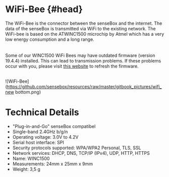 # WiFi-Bee {#head}
<div class="description">The WiFi-Bee is the connector between the senseBox and the internet. The data of the senseBox is transmitted via WiFi to the existing network. The WiFi-bee is based on the ATWINC1500 microchip by Atmel which has a very low energy consumption and a long range.</div>

<div class="line">
    <br>
    <br>
</div>

<div class="box_warning">
    <i class="fa fa-exclamation-circle fa-fw" aria-hidden="true" style="color: #f0ad4e"></i>
    Some of our WINC1500 WiFi Bees may have outdated firmware (version 19.4.4) installed. This can lead to transmission problems. If these problems occur with you, please visit <a href="../../additional-info.md">this website</a> to refresh the firmware.
</div>
<br>

![WiFi-Bee](https://github.com/sensebox/resources/raw/master/gitbook_pictures/wifi_new bottom.png)

# Technical Details

* "Plug-in-and-Go" senseBox compatibel
* Single-band 2.4GHz b/g/n
* Operating voltage: 3.0V to 4.2V
* Serial host interface: SPI
* Security protocols supported: WPA/WPA2 Personal, TLS, SSL
* Network services: DHCP, DNS, TCP/IP (IPv4), UDP, HTTP, HTTPS
* Name: WINC1500
* Measurements: 24mm x 25mm x 9mm
* Weight: 3,5 g



